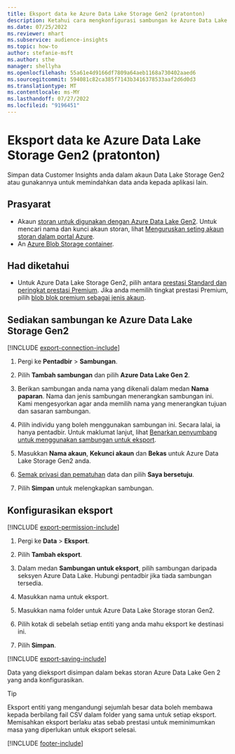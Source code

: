```yaml
---
title: Eksport data ke Azure Data Lake Storage Gen2 (pratonton)
description: Ketahui cara mengkonfigurasi sambungan ke Azure Data Lake Storage Gen2.
ms.date: 07/25/2022
ms.reviewer: mhart
ms.subservice: audience-insights
ms.topic: how-to
author: stefanie-msft
ms.author: sthe
manager: shellyha
ms.openlocfilehash: 55a61e4d9166df7809a64aeb1168a730402aaed6
ms.sourcegitcommit: 594081c82ca385f7143b3416378533aaf2d6d0d3
ms.translationtype: MT
ms.contentlocale: ms-MY
ms.lasthandoff: 07/27/2022
ms.locfileid: "9196451"
---
```

# <a name="export-data-to-azure-data-lake-storage-gen2-preview"></a>Eksport data ke Azure Data Lake Storage Gen2 (pratonton)

Simpan data Customer Insights anda dalam akaun Data Lake Storage Gen2 atau gunakannya untuk memindahkan data anda kepada aplikasi lain.

## <a name="prerequisites"></a>Prasyarat

- Akaun [storan untuk digunakan dengan Azure Data Lake Gen2](/azure/storage/blobs/create-data-lake-storage-account). Untuk mencari nama dan kunci akaun storan, lihat [Menguruskan seting akaun storan dalam portal Azure](/azure/storage/common/storage-account-manage).
- An [Azure Blob Storage container](/azure/storage/blobs/storage-quickstart-blobs-portal#create-a-container).

## <a name="known-limitations"></a>Had diketahui

- Untuk Azure Data Lake Storage Gen2, pilih antara [prestasi Standard dan peringkat prestasi Premium](/azure/storage/blobs/create-data-lake-storage-account). Jika anda memilih tingkat prestasi Premium, pilih [blob blok premium sebagai jenis akaun](/azure/storage/common/storage-account-overview#types-of-storage-accounts).

## <a name="set-up-connection-to-azure-data-lake-storage-gen2"></a>Sediakan sambungan ke Azure Data Lake Storage Gen2

[!INCLUDE [export-connection-include](includes/export-connection-admn.md)]

1. Pergi ke **Pentadbir** > **Sambungan**.

1. Pilih **Tambah sambungan** dan pilih **Azure Data Lake Gen 2**.

1. Berikan sambungan anda nama yang dikenali dalam medan **Nama paparan**. Nama dan jenis sambungan menerangkan sambungan ini. Kami mengesyorkan agar anda memilih nama yang menerangkan tujuan dan sasaran sambungan.

1. Pilih individu yang boleh menggunakan sambungan ini. Secara lalai, ia hanya pentadbir. Untuk maklumat lanjut, lihat [Benarkan penyumbang untuk menggunakan sambungan untuk eksport](connections.md#allow-contributors-to-use-a-connection-for-exports).

1. Masukkan **Nama akaun**, **Kekunci akaun** dan **Bekas** untuk Azure Data Lake Storage Gen2 anda.

1. [Semak privasi dan pematuhan](connections.md#data-privacy-and-compliance) data dan pilih **Saya bersetuju**.

1. Pilih **Simpan** untuk melengkapkan sambungan.

## <a name="configure-an-export"></a>Konfigurasikan eksport

[!INCLUDE [export-permission-include](includes/export-permission.md)]

1. Pergi ke **Data** > **Eksport**.

1. Pilih **Tambah eksport**.

1. Dalam medan **Sambungan untuk eksport**, pilih sambungan daripada seksyen Azure Data Lake. Hubungi pentadbir jika tiada sambungan tersedia.

1. Masukkan nama untuk eksport.

1. Masukkan nama folder untuk Azure Data Lake Storage storan Gen2.

1. Pilih kotak di sebelah setiap entiti yang anda mahu eksport ke destinasi ini.

1. Pilih **Simpan**.

[!INCLUDE [export-saving-include](includes/export-saving.md)]

Data yang dieksport disimpan dalam bekas storan Azure Data Lake Gen 2 yang anda konfigurasikan.

> [!TIP]
> Eksport entiti yang mengandungi sejumlah besar data boleh membawa kepada berbilang fail CSV dalam folder yang sama untuk setiap eksport. Memisahkan eksport berlaku atas sebab prestasi untuk meminimumkan masa yang diperlukan untuk eksport selesai.

[!INCLUDE [footer-include](includes/footer-banner.md)]
